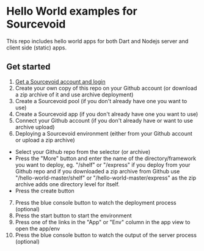 # Hello World examples for Sourcevoid

This repo includes hello world apps for both Dart and Nodejs server and client side (static) apps. 

## Get started

1. [Get a Sourcevoid account and login](https://cloud.sourcevoid.com/#signup)
2. Create your own copy of this repo on your Github account (or download a zip archive of it and use archive deployment)
3. Create a Sourcevoid pool (if you don't already have one you want to use)
4. Create a Sourcevoid app (if you don't already have one you want to use)
5. Connect your Github account (if you don't already have or want to use archive upload)
6. Deploying a Sourcevoid environment (either from your Github account or upload a zip archive)
  - Select your Github repo from the selector (or archive)
  - Press the "More" button and enter the name of the directory/framework you want to deploy, eg. "/shelf" or "/express" if you deploy from your Github repo and if you downloaded a zip archive from Github use "/hello-world-master/shelf" or "/hello-world-master/express" as the zip archive adds one directory level for itself.
  - Press the create button
7. Press the blue console button to watch the deployment process (optional)
8. Press the start button to start the environment
9. Press one of the links in the "App" or "Env" column in the app view to open the app/env 
10. Press the blue console button to watch the output of the server process (optional) 


